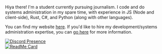 Hiya there! I'm a student currently pursuing journalism. I code and do systems administration in my spare time, with experience in JS (Node and client-side), Rust, C#, and Python (along with other languages).

You can find my website [here](https://danny.works). If you'd like to hire my development/systems administration expertise, you can [go here](https://hydrabank.systems) for more information.

[![Discord Presence](https://lanyard.cnrad.dev/api/181944866987704320?hideStatus=true&idleMessage=Idling&bg=151515)](https://discord.com/users/181944866987704320)
<br />
[![ReadMe Card](https://github-readme-stats.vercel.app/api?username=dannnington&show_icons=true&theme=dark&include_all_commits=true&count_private=true&hide_border=true)]()
